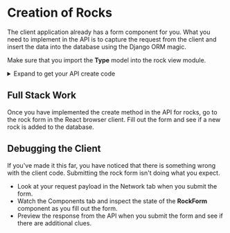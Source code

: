 # Creation of Rocks

The client application already has a form component for you. What you need to implement in the API is to capture the request from the client and insert the data into the database using the Django ORM magic.

Make sure that you import the **Type** model into the rock view module.


<details>
<summary>Expand to get your API create code</summary>

```py
    def create(self, request):
        """Handle POST requests for rocks

        Returns:
            Response: JSON serialized representation of newly created rock
        """

        # Get an object instance of a rock type
        chosen_type = Type.objects.get(pk=request.data['typeId'])

        # Create a rock object and assign it property values
        rock = Rock()
        rock.user = request.auth.user
        rock.weight = request.data['weight']
        rock.name = request.data['name']
        rock.type = chosen_type
        rock.save()

        serialized = RockSerializer(rock, many=False)

        return Response(serialized.data, status=status.HTTP_201_CREATED)
```
</details>

## Full Stack Work

Once you have implemented the create method in the API for rocks, go to the rock form in the React browser client. Fill out the form and see if a new rock is added to the database.

## Debugging the Client

If you've made it this far, you have noticed that there is something wrong with the client code. Submitting the rock form isn't doing what you expect.

- Look at your request payload in the Network tab when you submit the form.
- Watch the Components tab and inspect the state of the **RockForm** component as you fill out the form.
- Preview the response from the API when you submit the form and see if there are additional clues.

